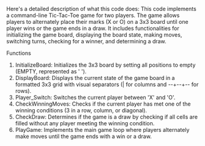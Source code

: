 
Here's a detailed description of what this code does:
This code implements a command-line Tic-Tac-Toe game for two players. The game allows players to alternately place their marks (X or O) on a 3x3 board until one player wins or the game ends in a draw. It includes functionalities for initializing the game board, displaying the board state, making moves, switching turns, checking for a winner, and determining a draw. 

Functions
1. InitializeBoard: Initializes the 3x3 board by setting all positions to empty (EMPTY, represented as ' ').
3. DisplayBoard: Displays the current state of the game board in a formatted 3x3 grid with visual separators (| for columns and --+--+-- for rows).
4. Player_Switch: Switches the current player between 'X' and 'O'.
5. CheckWinningMoves: Checks if the current player has met one of the winning conditions (3 in a row, column, or diagonal).
6. CheckDraw: Determines if the game is a draw by checking if all cells are filled without any player meeting the winning condition.
7. PlayGame: Implements the main game loop where players alternately make moves until the game ends with a win or a draw.

